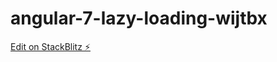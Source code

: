 # angular-7-lazy-loading-wijtbx

[Edit on StackBlitz ⚡️](https://stackblitz.com/edit/angular-7-lazy-loading-wijtbx)